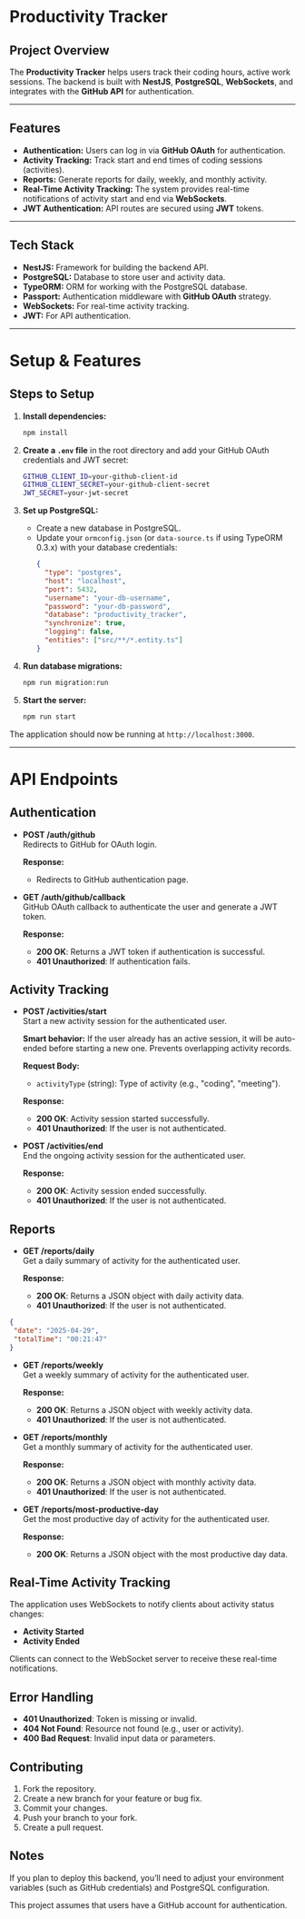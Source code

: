 # Productivity Tracker

## Project Overview

The **Productivity Tracker** helps users track their coding hours, active work sessions. The backend is built with **NestJS**, **PostgreSQL**, **WebSockets**, and integrates with the **GitHub API** for authentication.

---

## Features

- **Authentication:** Users can log in via **GitHub OAuth** for authentication.
- **Activity Tracking:** Track start and end times of coding sessions (activities).
- **Reports:** Generate reports for daily, weekly, and monthly activity.
- **Real-Time Activity Tracking:** The system provides real-time notifications of activity start and end via **WebSockets**.
- **JWT Authentication:** API routes are secured using **JWT** tokens.

---

## Tech Stack

- **NestJS:** Framework for building the backend API.
- **PostgreSQL:** Database to store user and activity data.
- **TypeORM:** ORM for working with the PostgreSQL database.
- **Passport:** Authentication middleware with **GitHub OAuth** strategy.
- **WebSockets:** For real-time activity tracking.
- **JWT:** For API authentication.

---


#  Setup & Features

## Steps to Setup

1. **Install dependencies:**
   ```bash
   npm install
   ```

2. **Create a `.env` file** in the root directory and add your GitHub OAuth credentials and JWT secret:
   ```bash
   GITHUB_CLIENT_ID=your-github-client-id
   GITHUB_CLIENT_SECRET=your-github-client-secret
   JWT_SECRET=your-jwt-secret
   ```

3. **Set up PostgreSQL:**
   - Create a new database in PostgreSQL.
   - Update your `ormconfig.json` (or `data-source.ts` if using TypeORM 0.3.x) with your database credentials:
     ```json
     {
       "type": "postgres",
       "host": "localhost",
       "port": 5432,
       "username": "your-db-username",
       "password": "your-db-password",
       "database": "productivity_tracker",
       "synchronize": true,
       "logging": false,
       "entities": ["src/**/*.entity.ts"]
     }
     ```

4. **Run database migrations:**
   ```bash
   npm run migration:run
   ```

5. **Start the server:**
   ```bash
   npm run start
   ```

The application should now be running at `http://localhost:3000`.

---

# API Endpoints

## Authentication

- **POST /auth/github**  
  Redirects to GitHub for OAuth login.

  **Response:**
  - Redirects to GitHub authentication page.

- **GET /auth/github/callback**  
  GitHub OAuth callback to authenticate the user and generate a JWT token.

  **Response:**
  - **200 OK**: Returns a JWT token if authentication is successful.
  - **401 Unauthorized**: If authentication fails.

## Activity Tracking

- **POST /activities/start**  
  Start a new activity session for the authenticated user.

  **Smart behavior:** If the user already has an active session, it will be auto-ended before starting a new one. Prevents overlapping activity records.

  **Request Body:**
  - `activityType` (string): Type of activity (e.g., "coding", "meeting").

  **Response:**
  - **200 OK**: Activity session started successfully.
  - **401 Unauthorized**: If the user is not authenticated.

- **POST /activities/end**  
  End the ongoing activity session for the authenticated user.

  **Response:**
  - **200 OK**: Activity session ended successfully.
  - **401 Unauthorized**: If the user is not authenticated.

## Reports

- **GET /reports/daily**  
  Get a daily summary of activity for the authenticated user.

  **Response:**
  - **200 OK**: Returns a JSON object with daily activity data.
  - **401 Unauthorized**: If the user is not authenticated.
     
 ```json
{
  "date": "2025-04-29",
  "totalTime": "00:21:47"
}
  ```


- **GET /reports/weekly**  
  Get a weekly summary of activity for the authenticated user.

  **Response:**
  - **200 OK**: Returns a JSON object with weekly activity data.
  - **401 Unauthorized**: If the user is not authenticated.

- **GET /reports/monthly**  
  Get a monthly summary of activity for the authenticated user.

  **Response:**
  - **200 OK**: Returns a JSON object with monthly activity data.
  - **401 Unauthorized**: If the user is not authenticated.

- **GET /reports/most-productive-day**  
  Get the most productive day of activity for the authenticated user.

  **Response:**
  - **200 OK**: Returns a JSON object with the most productive day data.

## Real-Time Activity Tracking

The application uses WebSockets to notify clients about activity status changes:

- **Activity Started**
- **Activity Ended**

Clients can connect to the WebSocket server to receive these real-time notifications.

## Error Handling

- **401 Unauthorized**: Token is missing or invalid.
- **404 Not Found**: Resource not found (e.g., user or activity).
- **400 Bad Request**: Invalid input data or parameters.

## Contributing

1. Fork the repository.
2. Create a new branch for your feature or bug fix.
3. Commit your changes.
4. Push your branch to your fork.
5. Create a pull request.


## Notes

If you plan to deploy this backend, you’ll need to adjust your environment variables (such as GitHub credentials) and PostgreSQL configuration.

This project assumes that users have a GitHub account for authentication.
